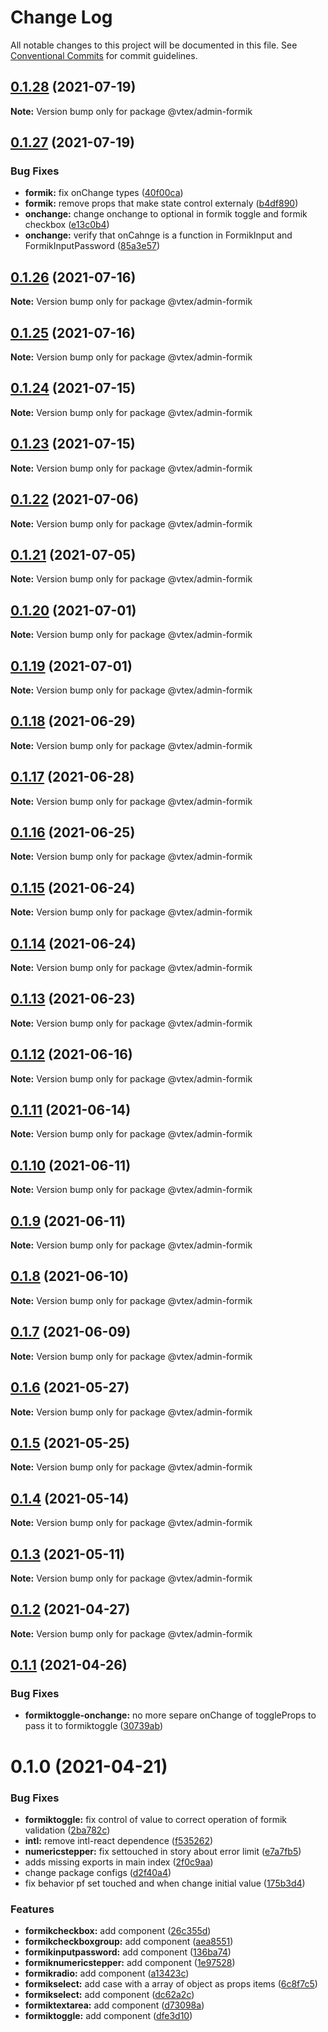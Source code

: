 # Change Log

All notable changes to this project will be documented in this file.
See [Conventional Commits](https://conventionalcommits.org) for commit guidelines.

## [0.1.28](https://github.com/vtex/onda/compare/@vtex/admin-formik@0.1.27...@vtex/admin-formik@0.1.28) (2021-07-19)

**Note:** Version bump only for package @vtex/admin-formik





## [0.1.27](https://github.com/vtex/onda/compare/@vtex/admin-formik@0.1.26...@vtex/admin-formik@0.1.27) (2021-07-19)


### Bug Fixes

* **formik:** fix onChange types ([40f00ca](https://github.com/vtex/onda/commit/40f00ca93c394c6c9b70235ddd6b1a1c89272c83))
* **formik:** remove props that make state control externaly ([b4df890](https://github.com/vtex/onda/commit/b4df8901247184da36661057e8ff18e48a7d6e4d))
* **onchange:** change onchange to optional in formik toggle and formik checkbox ([e13c0b4](https://github.com/vtex/onda/commit/e13c0b496ddfd6cad8a03966c3efcd7a82cd4cd5))
* **onchange:** verify that onCahnge is a function in FormikInput and FormikInputPassword ([85a3e57](https://github.com/vtex/onda/commit/85a3e57688f7ce93a61ccd60dac801ca3f3991c4))





## [0.1.26](https://github.com/vtex/onda/compare/@vtex/admin-formik@0.1.25...@vtex/admin-formik@0.1.26) (2021-07-16)

**Note:** Version bump only for package @vtex/admin-formik





## [0.1.25](https://github.com/vtex/onda/compare/@vtex/admin-formik@0.1.24...@vtex/admin-formik@0.1.25) (2021-07-16)

**Note:** Version bump only for package @vtex/admin-formik





## [0.1.24](https://github.com/vtex/onda/compare/@vtex/admin-formik@0.1.23...@vtex/admin-formik@0.1.24) (2021-07-15)

**Note:** Version bump only for package @vtex/admin-formik





## [0.1.23](https://github.com/vtex/onda/compare/@vtex/admin-formik@0.1.22...@vtex/admin-formik@0.1.23) (2021-07-15)

**Note:** Version bump only for package @vtex/admin-formik





## [0.1.22](https://github.com/vtex/onda/compare/@vtex/admin-formik@0.1.21...@vtex/admin-formik@0.1.22) (2021-07-06)

**Note:** Version bump only for package @vtex/admin-formik





## [0.1.21](https://github.com/vtex/onda/compare/@vtex/admin-formik@0.1.20...@vtex/admin-formik@0.1.21) (2021-07-05)

**Note:** Version bump only for package @vtex/admin-formik





## [0.1.20](https://github.com/vtex/onda/compare/@vtex/admin-formik@0.1.19...@vtex/admin-formik@0.1.20) (2021-07-01)

**Note:** Version bump only for package @vtex/admin-formik





## [0.1.19](https://github.com/vtex/onda/compare/@vtex/admin-formik@0.1.18...@vtex/admin-formik@0.1.19) (2021-07-01)

**Note:** Version bump only for package @vtex/admin-formik





## [0.1.18](https://github.com/vtex/onda/compare/@vtex/admin-formik@0.1.17...@vtex/admin-formik@0.1.18) (2021-06-29)

**Note:** Version bump only for package @vtex/admin-formik





## [0.1.17](https://github.com/vtex/onda/compare/@vtex/admin-formik@0.1.16...@vtex/admin-formik@0.1.17) (2021-06-28)

**Note:** Version bump only for package @vtex/admin-formik





## [0.1.16](https://github.com/vtex/onda/compare/@vtex/admin-formik@0.1.15...@vtex/admin-formik@0.1.16) (2021-06-25)

**Note:** Version bump only for package @vtex/admin-formik





## [0.1.15](https://github.com/vtex/onda/compare/@vtex/admin-formik@0.1.14...@vtex/admin-formik@0.1.15) (2021-06-24)

**Note:** Version bump only for package @vtex/admin-formik





## [0.1.14](https://github.com/vtex/onda/compare/@vtex/admin-formik@0.1.13...@vtex/admin-formik@0.1.14) (2021-06-24)

**Note:** Version bump only for package @vtex/admin-formik





## [0.1.13](https://github.com/vtex/onda/compare/@vtex/admin-formik@0.1.12...@vtex/admin-formik@0.1.13) (2021-06-23)

**Note:** Version bump only for package @vtex/admin-formik





## [0.1.12](https://github.com/vtex/onda/compare/@vtex/admin-formik@0.1.11...@vtex/admin-formik@0.1.12) (2021-06-16)

**Note:** Version bump only for package @vtex/admin-formik





## [0.1.11](https://github.com/vtex/onda/compare/@vtex/admin-formik@0.1.10...@vtex/admin-formik@0.1.11) (2021-06-14)

**Note:** Version bump only for package @vtex/admin-formik





## [0.1.10](https://github.com/vtex/onda/compare/@vtex/admin-formik@0.1.9...@vtex/admin-formik@0.1.10) (2021-06-11)

**Note:** Version bump only for package @vtex/admin-formik





## [0.1.9](https://github.com/vtex/onda/compare/@vtex/admin-formik@0.1.8...@vtex/admin-formik@0.1.9) (2021-06-11)

**Note:** Version bump only for package @vtex/admin-formik





## [0.1.8](https://github.com/vtex/onda/compare/@vtex/admin-formik@0.1.7...@vtex/admin-formik@0.1.8) (2021-06-10)

**Note:** Version bump only for package @vtex/admin-formik





## [0.1.7](https://github.com/vtex/onda/compare/@vtex/admin-formik@0.1.6...@vtex/admin-formik@0.1.7) (2021-06-09)

**Note:** Version bump only for package @vtex/admin-formik





## [0.1.6](https://github.com/vtex/onda/compare/@vtex/admin-formik@0.1.5...@vtex/admin-formik@0.1.6) (2021-05-27)

**Note:** Version bump only for package @vtex/admin-formik





## [0.1.5](https://github.com/vtex/onda/compare/@vtex/admin-formik@0.1.4...@vtex/admin-formik@0.1.5) (2021-05-25)

**Note:** Version bump only for package @vtex/admin-formik





## [0.1.4](https://github.com/vtex/onda/compare/@vtex/admin-formik@0.1.3...@vtex/admin-formik@0.1.4) (2021-05-14)

**Note:** Version bump only for package @vtex/admin-formik





## [0.1.3](https://github.com/vtex/onda/compare/@vtex/admin-formik@0.1.2...@vtex/admin-formik@0.1.3) (2021-05-11)

**Note:** Version bump only for package @vtex/admin-formik





## [0.1.2](https://github.com/vtex/onda/compare/@vtex/admin-formik@0.1.1...@vtex/admin-formik@0.1.2) (2021-04-27)

**Note:** Version bump only for package @vtex/admin-formik





## [0.1.1](https://github.com/vtex/onda/compare/@vtex/admin-formik@0.1.0...@vtex/admin-formik@0.1.1) (2021-04-26)


### Bug Fixes

* **formiktoggle-onchange:** no more separe onChange of toggleProps to pass it to formiktoggle ([30739ab](https://github.com/vtex/onda/commit/30739ab7f18c4e4c9dfa61b594c3bf6daf39d8c2))





# 0.1.0 (2021-04-21)


### Bug Fixes

* **formiktoggle:** fix control of value to correct operation of formik validation ([2ba782c](https://github.com/vtex/onda/commit/2ba782c584aecd79284e0331bef805b6cd08831c))
* **intl:** remove intl-react dependence ([f535262](https://github.com/vtex/onda/commit/f535262e027a41b4c540615ccafe854b049f8e3e))
* **numericstepper:** fix settouched in story about error limit ([e7a7fb5](https://github.com/vtex/onda/commit/e7a7fb5d64edb50b6596ab024e04751b3a860a97))
* adds missing exports in main index ([2f0c9aa](https://github.com/vtex/onda/commit/2f0c9aaa1eb590b3b6f5e5b11f990c51b80c4aeb))
* change package configs ([d2f40a4](https://github.com/vtex/onda/commit/d2f40a4c4a68b68288e9a10bb03a944c0ce1ece9))
* fix behavior pf set touched and when change initial value ([175b3d4](https://github.com/vtex/onda/commit/175b3d4731e15f5e1630a9a3fda0299e5d979063))


### Features

* **formikcheckbox:** add component ([26c355d](https://github.com/vtex/onda/commit/26c355d7d69a94d96975c42b6723129f1f5c7450))
* **formikcheckboxgroup:** add component ([aea8551](https://github.com/vtex/onda/commit/aea8551d8d0179fadeda467b3501fa633fc1aed0))
* **formikinputpassword:** add component ([136ba74](https://github.com/vtex/onda/commit/136ba74326d99ed4b5050626038dfbc3795cb5de))
* **formiknumericstepper:** add component ([1e97528](https://github.com/vtex/onda/commit/1e97528aed6cc85c310496091151f38557ff56d1))
* **formikradio:** add component ([a13423c](https://github.com/vtex/onda/commit/a13423cee8c386feb57756820adb6048826baf0f))
* **formikselect:** add case with a array of object as props items ([6c8f7c5](https://github.com/vtex/onda/commit/6c8f7c573af47468988a2c74db4a1deaf62ff08e))
* **formikselect:** add component ([dc62a2c](https://github.com/vtex/onda/commit/dc62a2cd39c3f44b1289d2e2803c6e1e1c1ccb77))
* **formiktextarea:** add component ([d73098a](https://github.com/vtex/onda/commit/d73098ac091ba2648bb587b9eb06d3f734bccf2b))
* **formiktoggle:** add component ([dfe3d10](https://github.com/vtex/onda/commit/dfe3d10cb7198a9dc26d15b7d9820f98b0d896d0))
